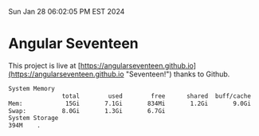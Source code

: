 Sun Jan 28 06:02:05 PM EST 2024

# Angular Seventeen


This project is live at [https://angularseventeen.github.io](https://angularseventeen.github.io "Seventeen!") thanks to Github.

```bash
System Memory
               total        used        free      shared  buff/cache   available
Mem:            15Gi       7.1Gi       834Mi       1.2Gi       9.0Gi       8.2Gi
Swap:          8.0Gi       1.3Gi       6.7Gi
System Storage
394M	.
